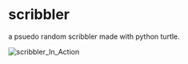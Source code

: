 # scribbler
a psuedo random scribbler made with python turtle. 

![scribbler_In_Action](http://bigthebunny.bigbelugbunny.great-site.net/scribbler.gif)
